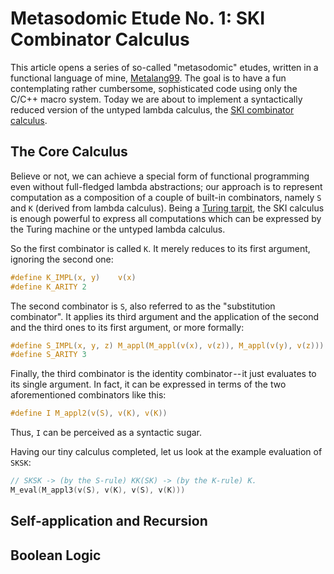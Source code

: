 # Metasodomic Etude No. 1: SKI Combinator Calculus

This article opens a series of so-called "metasodomic" etudes, written in a functional language of mine, [Metalang99]. The goal is to have a fun contemplating rather cumbersome, sophisticated code using only the C/C++ macro system. Today we are about to implement a syntactically reduced version of the untyped lambda calculus, the [SKI combinator calculus].

[Metalang99]: https://github.com/Hirrolot/metalang99
[SKI combinator calculus]: https://en.wikipedia.org/wiki/SKI_combinator_calculus

## The Core Calculus

Believe or not, we can achieve a special form of functional programming even without full-fledged lambda abstractions; our approach is to represent computation as a composition of a couple of built-in combinators, namely `S` and `K` (derived from lambda calculus). Being a [Turing tarpit], the SKI calculus is enough powerful to express all computations which can be expressed by the Turing machine or the untyped lambda calculus.

[Turing tarpit]: https://en.wikipedia.org/wiki/Turing_tarpit

So the first combinator is called `K`. It merely reduces to its first argument, ignoring the second one:

```c
#define K_IMPL(x, y)    v(x)
#define K_ARITY 2
```

The second combinator is `S`, also referred to as the "substitution combinator". It applies its third argument and the application of the second and the third ones to its first argument, or more formally:

```c
#define S_IMPL(x, y, z) M_appl(M_appl(v(x), v(z)), M_appl(v(y), v(z)))
#define S_ARITY 3
```

Finally, the third combinator is the identity combinator -- it just evaluates to its single argument. In fact, it can be expressed in terms of the two aforementioned combinators like this:

```c
#define I M_appl2(v(S), v(K), v(K))
```

Thus, `I` can be perceived as a syntactic sugar.

Having our tiny calculus completed, let us look at the example evaluation of `SKSK`:

```c
// SKSK -> (by the S-rule) KK(SK) -> (by the K-rule) K.
M_eval(M_appl3(v(S), v(K), v(S), v(K)))
```

## Self-application and Recursion

## Boolean Logic
